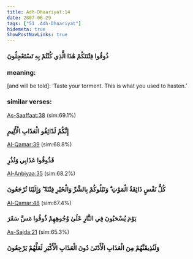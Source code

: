 ```yaml
---
title: Adh-Dhaariyat:14
date: 2007-06-29
tags: ["51 .Adh-Dhaariyat"]
hidemeta: true 
ShowPostNavLinks: true 
---
```

### ذُوقُوا فِتْنَتَكُمْ هَٰذَا الَّذِي كُنْتُمْ بِهِ تَسْتَعْجِلُونَ
### meaning: 
[and will be told]: ‘Taste your torment. This is what you used to hasten.’
### similar verses: 

[As-Saaffaat:38](/37/38) (sim:69.1%)

### إِنَّكُمْ لَذَائِقُو الْعَذَابِ الْأَلِيمِ

[Al-Qamar:39](/54/39) (sim:68.8%)

### فَذُوقُوا عَذَابِي وَنُذُرِ

[Al-Anbiyaa:35](/21/35) (sim:68.2%)

### كُلُّ نَفْسٍ ذَائِقَةُ الْمَوْتِ ۗ وَنَبْلُوكُمْ بِالشَّرِّ وَالْخَيْرِ فِتْنَةً ۖ وَإِلَيْنَا تُرْجَعُونَ

[Al-Qamar:48](/54/48) (sim:67.4%)

### يَوْمَ يُسْحَبُونَ فِي النَّارِ عَلَىٰ وُجُوهِهِمْ ذُوقُوا مَسَّ سَقَرَ

[As-Sajda:21](/32/21) (sim:65.3%)

### وَلَنُذِيقَنَّهُمْ مِنَ الْعَذَابِ الْأَدْنَىٰ دُونَ الْعَذَابِ الْأَكْبَرِ لَعَلَّهُمْ يَرْجِعُونَ
